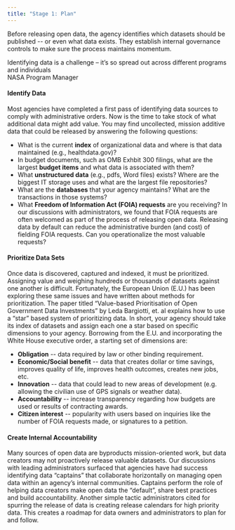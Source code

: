 ```yaml
---
title: "Stage 1: Plan"
---
```


Before releasing open data, the agency identifies which datasets should be published -- or even what data exists. They establish internal governance controls to make sure the process maintains momentum.


<div class="pullquote">
  <div class="quotetext">Identifying data is a challenge – it’s so spread out across different programs and individuals</div>
  <div class="quotesource">NASA Program Manager</div>
</div>

#### Identify Data 

Most agencies have completed a first pass of identifying data sources to comply with administrative orders. Now is the time to take stock of what additional data might add value. You may find uncollected, mission additive data that could be released by answering the following questions:
 
 - What is the current **index** of organizational data and where is that data maintained (e.g., healthdata.gov)?
 - In budget documents, such as OMB Exhbit 300 filings, what are the largest **budget items** and what data is associated with them?
 - What **unstructured data** (e.g., pdfs, Word files) exists? Where are the biggest IT storage uses and what are the largest file repositories?
 - What are the **databases** that your agency maintains? What are the transactions in those systems?
 - What **Freedom of Information Act (FOIA) requests** are you receiving? In our discussions with administrators, we found that FOIA requests are often welcomed as part of the process of releasing open data. Releasing data by default can reduce the administrative burden (and cost) of fielding FOIA requests. Can you operationalize the most valuable requests?

#### Prioritize Data Sets

Once data is discovered, captured and indexed, it must be prioritized. Assigning value and weighing hundreds or thousands of datasets against one another is difficult. Fortunately, the European Union (E.U.) has been exploring these same issues and have written about methods for prioritization. 
The paper titled “Value-based Prioritisation of Open Government Data Investments” by Leda Bargiotti, et. al explains how to use a “star” based system of prioritizing data. In short, your agency should take its index of datasets and assign each one a star based on specific dimensions to your agency.
Borrowing from the E.U. and incorporating the White House executive order, a starting set of dimensions are: 

- **Obligation** -- data required by law or other binding requirement.
- **Economic/Social benefit** -- data that creates dollar or time savings, improves quality of life, improves health outcomes, creates new jobs, etc. 
- **Innovation** -- data that could lead to new areas of development (e.g. allowing the civilian use of GPS signals or weather data).
- **Accountability** -- increase transparency regarding how budgets are used or results of contracting awards.
- **Citizen interest** -- popularity with users based on inquiries like the number of FOIA requests made, or signatures to a petition.

#### Create Internal Accountability

Many sources of open data are byproducts mission-oriented work, but data creators may not proactively release valuable datasets. Our discussions with leading administrators surfaced that agencies have had success identifying data “captains” that collaborate horizontally on managing open data within an agency’s internal communities. Captains perform the role of helping data creators make open data the “default”, share best practices and build accountability.
Another simple tactic administrators cited for spurring the release of data is creating release calendars for high priority data. This creates a roadmap for data owners and administrators to plan for and follow.

